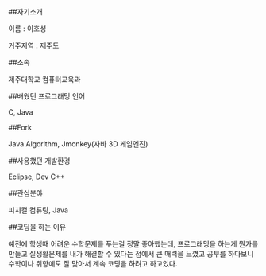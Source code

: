 ##자기소개

이름 : 이호성

거주지역 : 제주도

##소속

제주대학교 컴퓨터교육과


##배웠던 프로그래밍 언어

C, Java


##Fork

Java Algorithm, Jmonkey(자바 3D 게임엔진)



##사용했던 개발환경

Eclipse, Dev C++


##관심분야

피지컬 컴퓨팅, Java

##코딩을 하는 이유

예전에 학생때 어려운 수학문제를 푸는걸 정말 좋아했는데,
프로그래밍을 하는게 뭔가를 만들고 실생활문제를 내가 해결할 수 있다는 점에서 
큰 매력을 느꼈고 공부를 하다보니 수학이나 취향에도 잘 맞아서 계속 코딩을 하려고 하고있다.
